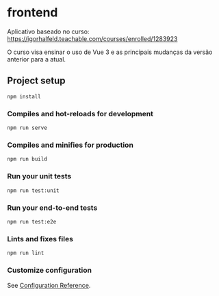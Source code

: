 # frontend 

Aplicativo baseado no curso: https://igorhalfeld.teachable.com/courses/enrolled/1283923

O curso visa ensinar o uso de Vue 3 e as principais mudanças da versão anterior para a atual.

## Project setup
```
npm install
```

### Compiles and hot-reloads for development
```
npm run serve
```

### Compiles and minifies for production
```
npm run build
```

### Run your unit tests
```
npm run test:unit
```

### Run your end-to-end tests
```
npm run test:e2e
```

### Lints and fixes files
```
npm run lint
```

### Customize configuration
See [Configuration Reference](https://cli.vuejs.org/config/).
